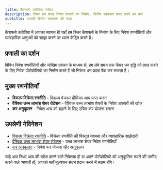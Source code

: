 ```yaml
---
title: कैशफ्लो उतोपिया परिचय
description: स्थिर धन प्रवाह निवेश प्रणाली का निर्माण, वित्तीय स्वतंत्रता प्राप्त करने का मार्ग
subtitle: आपकी वित्तीय स्वतंत्रता की यात्रा
---
```


कैशफ्लो उतोपिया में आपका स्वागत है! यहाँ हम स्थिर कैशफ्लो के निर्माण के लिए निवेश रणनीतियों और व्यावहारिक अनुभवों को साझा करने पर ध्यान केंद्रित करते हैं।

## प्रणाली का दर्शन

विविध निवेश रणनीतियों और जोखिम प्रबंधन के माध्यम से, हम लंबे समय तक स्थिर धन वृद्धि को प्राप्त करने के लिए निवेश पोर्टफोलियो का निर्माण करते हैं जो निरंतर धन प्रवाह पैदा कर सकता है।

## मुख्य रणनीतियाँ

- **विकल्प विक्रेता रणनीति** - विकल्प बेचकर प्रीमियम आय प्राप्त करना
- **वैश्विक उच्च लाभांश शेयर रोटेशन** - वैश्विक उच्च लाभांश शेयरों के निवेश अवसरों की खोज
- **कर अनुकूलन** - निवेश आय को बढ़ाने के लिए उचित कर योजना बनाना

## उपश्रेणी नेविगेशन

- [विकल्प विक्रेता रणनीति](/hi/categories/cashflow-utopia/option-selling) - विक्रेता रणनीति की विस्तृत व्याख्या और व्यावहारिक साझेदारी
- [वैश्विक उच्च लाभांश शेयर रोटेशन](/hi/categories/cashflow-utopia/drip) - उच्च लाभांश शेयर निवेश रणनीतियाँ
- [कर अनुकूलन](/hi/categories/cashflow-utopia/tax) - निवेश कर योजना और अनुकूलन

चाहे आप स्थिर आय की खोज करने वाले निवेशक हों या अपने पोर्टफोलियो को अनुकूलित करने की उम्मीद करने वाले व्यापारी हों, आपको यहाँ मूल्यवान संदर्भ प्रदान करने में सक्षम होंगे।
